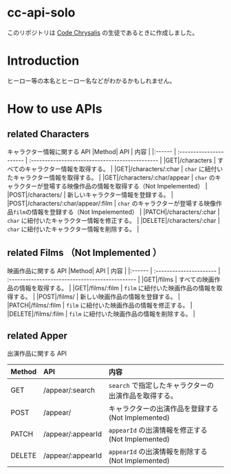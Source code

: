 # cc-api-solo

このリポジトリは [Code Chrysalis](https://codechrysalis.io/) の生徒であるときに作成しました。

# Introduction

ヒーロー等の本名とヒーロー名などがわかるかもしれません。

# How to use APIs

## related Characters

キャラクター情報に関する API
|Method| API | 内容 |
|:------ | :---------------------- | :---------------------------------------------- |
|GET|/characters | すべてのキャラクター情報を取得する。 |
|GET|/characters/:char | `char` に紐付いたキャラクター情報を取得する。 |
|GET|/characters/:char/appear | `char` のキャラクターが登場する映像作品の情報を取得する（Not Impelemented） |
|POST|/characters/ | 新しいキャラクター情報を登録する。 |
|POST|/characters/:char/appear/:film | `char` のキャラクターが登場する映像作品`film`の情報を登録する（Not Impelemented） |
|PATCH|/characters/:char | `char` に紐付いたキャラクター情報を修正する。 |
|DELETE|/characters/:char | `char` に紐付いたキャラクター情報を削除する。 |

## related Films （Not Implemented ）

映画作品に関する API
|Method| API | 内容 |
|:------ | :---------------------- | :---------------------------------------------- |
|GET|/films | すべての映画作品の情報を取得する。 |
|GET|/films/:film | `film` に紐付いた映画作品の情報を取得する。 |
|POST|/films/ | 新しい映画作品の情報を登録する。 |
|PATCH|/films/:film | `film` に紐付いた映画作品の情報を修正する。 |
|DELETE|/films/:film | `film` に紐付いた映画作品の情報を削除する。 |

## related Apper

出演作品に関する API

| Method | API               | 内容                                                  |
| :----- | :---------------- | :---------------------------------------------------- |
| GET    | /appear/:search   | `search` で指定したキャラクターの出演作品を取得する。 |
| POST   | /appear/          | キャラクターの出演作品を登録する (Not Implemented)    |
| PATCH  | /appear/:appearId | `appearId` の出演情報を修正する (Not Implemented)     |
| DELETE | /appear/:appearId | `appearId` の出演情報を削除する (Not Implemented)     |
